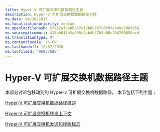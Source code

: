 ```yaml
---
title: Hyper-V 可扩展交换机数据路径主题
description: Hyper-V 可扩展交换机数据路径主题
ms.date: 04/20/2017
ms.localizationpriority: medium
ms.openlocfilehash: 5fd52afca0b8b7e12b89767c6f0fec49e7d06858
ms.sourcegitcommit: 418e6617e2a695c9cb4b37b5b60e264760858acd
ms.translationtype: MT
ms.contentlocale: zh-CN
ms.lasthandoff: 12/07/2020
ms.locfileid: "96837685"
---
```

# <a name="hyper-v-extensible-switch-data-path-topics"></a>Hyper-V 可扩展交换机数据路径主题


本部分讨论包移动到的 Hyper-v 可扩展交换机数据路径。 本节包括下列主题：

[Hyper-V 可扩展交换机数据路径概述](overview-of-the-hyper-v-extensible-switch-data-path.md)

[Hyper-V 可扩展交换机转发上下文](hyper-v-extensible-switch-forwarding-context.md)

[Hyper-V 可扩展交换机发送和接收标志](hyper-v-extensible-switch-send-and-receive-flags.md)

 

 





